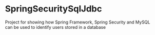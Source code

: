 # SpringSecuritySqlJdbc
Project for showing how Spring Framework, Spring Security and MySQL can be used to identify users stored in a database
